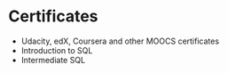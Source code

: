 # Certificates
* Udacity, edX, Coursera and other MOOCS certificates
* Introduction to SQL
* Intermediate SQL
